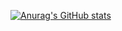 [![Anurag's GitHub stats](https://github-readme-stats.vercel.app/api?username=TennhoSama)](https://github.com/anuraghazra/github-readme-stats)
